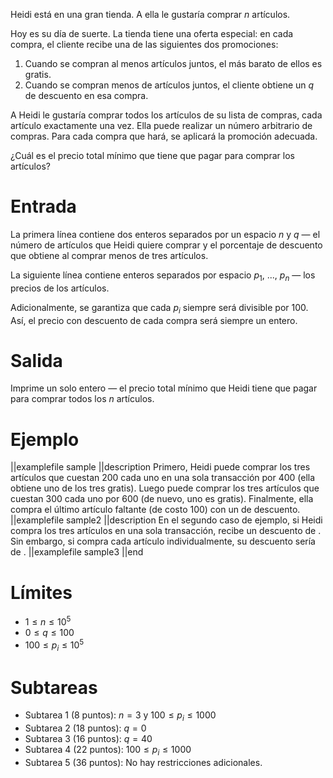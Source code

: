 Heidi está en una gran tienda. A ella le gustaría comprar $n$ artículos.

Hoy es su día de suerte. La tienda tiene una oferta especial: en cada compra, el cliente recibe una de las siguientes dos promociones:

1. Cuando se compran al menos artículos juntos, el más barato de ellos es gratis.
2. Cuando se compran menos de artículos juntos, el cliente obtiene un $q%$ de descuento en esa compra.

A Heidi le gustaría comprar todos los artículos de su lista de compras, cada artículo exactamente una vez. Ella puede realizar un número arbitrario de compras. Para cada compra que hará, se aplicará la promoción adecuada.

¿Cuál es el precio total mínimo que tiene que pagar para comprar los artículos?

# Entrada

La primera línea contiene dos enteros separados por un espacio $n$ y $q$ — el número de artículos que Heidi quiere comprar y el porcentaje de descuento que obtiene al comprar menos de tres artículos.

La siguiente línea contiene enteros separados por espacio $p_1$, ..., $p_n$ — los precios de los artículos.

Adicionalmente, se garantiza que cada $p_i$ siempre será divisible por 100. Así, el precio con descuento de cada compra será siempre un entero.

# Salida

Imprime un solo entero — el precio total mínimo que Heidi tiene que pagar para comprar todos los $n$ artículos.

# Ejemplo

||examplefile
sample
||description
Primero, Heidi puede comprar los tres artículos que cuestan 200 cada uno en una sola transacción por 400 (ella obtiene uno de los tres gratis). Luego puede comprar los tres artículos que cuestan 300 cada uno por 600 (de nuevo, uno es gratis). Finalmente, ella compra el último artículo faltante (de costo 100) con un de descuento.
||examplefile
sample2
||description
En el segundo caso de ejemplo, si Heidi compra los tres artículos en una sola transacción, recibe un descuento de . Sin embargo, si compra cada artículo individualmente, su descuento sería de .
||examplefile
sample3
||end

# Límites

- $1 \leq n \leq 10^5$
- $0 \leq q \leq 100$
- $100 \leq p_i \leq 10^5$

# Subtareas

- Subtarea 1 (8 puntos): $n = 3$ y $100 \leq p_i \leq 1000$
- Subtarea 2 (18 puntos): $q = 0$
- Subtarea 3 (16 puntos): $q = 40$
- Subtarea 4 (22 puntos): $100 \leq p_i \leq 1000$
- Subtarea 5 (36 puntos): No hay restricciones adicionales.
